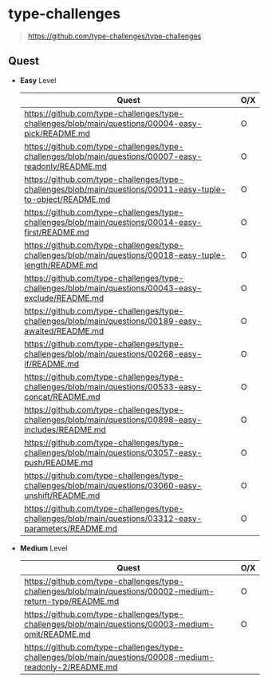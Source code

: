 # type-challenges

> https://github.com/type-challenges/type-challenges

## Quest

- **Easy** Level

  | Quest                                                                                                       | O/X |
  | ----------------------------------------------------------------------------------------------------------- | --- |
  | https://github.com/type-challenges/type-challenges/blob/main/questions/00004-easy-pick/README.md            | O   |
  | https://github.com/type-challenges/type-challenges/blob/main/questions/00007-easy-readonly/README.md        | O   |
  | https://github.com/type-challenges/type-challenges/blob/main/questions/00011-easy-tuple-to-object/README.md | O   |
  | https://github.com/type-challenges/type-challenges/blob/main/questions/00014-easy-first/README.md           | O   |
  | https://github.com/type-challenges/type-challenges/blob/main/questions/00018-easy-tuple-length/README.md    | O   |
  | https://github.com/type-challenges/type-challenges/blob/main/questions/00043-easy-exclude/README.md         | O   |
  | https://github.com/type-challenges/type-challenges/blob/main/questions/00189-easy-awaited/README.md         | O   |
  | https://github.com/type-challenges/type-challenges/blob/main/questions/00268-easy-if/README.md              | O   |
  | https://github.com/type-challenges/type-challenges/blob/main/questions/00533-easy-concat/README.md          | O   |
  | https://github.com/type-challenges/type-challenges/blob/main/questions/00898-easy-includes/README.md        | O   |
  | https://github.com/type-challenges/type-challenges/blob/main/questions/03057-easy-push/README.md            | O   |
  | https://github.com/type-challenges/type-challenges/blob/main/questions/03060-easy-unshift/README.md         | O   |
  | https://github.com/type-challenges/type-challenges/blob/main/questions/03312-easy-parameters/README.md      | O   |

- **Medium** Level

  | Quest                                                                                                     | O/X |
  | --------------------------------------------------------------------------------------------------------- | --- |
  | https://github.com/type-challenges/type-challenges/blob/main/questions/00002-medium-return-type/README.md | O   |
  | https://github.com/type-challenges/type-challenges/blob/main/questions/00003-medium-omit/README.md        | O   |
  | https://github.com/type-challenges/type-challenges/blob/main/questions/00008-medium-readonly-2/README.md  |     |
